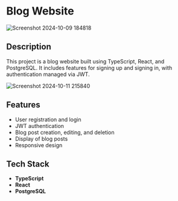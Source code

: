 # Blog Website
![Screenshot 2024-10-09 184818](https://github.com/user-attachments/assets/23d6a7dc-5356-470e-84bc-770256fb5dee)


## Description
This project is a blog website built using TypeScript, React, and PostgreSQL. It includes features for signing up and signing in, with authentication managed via JWT.

![Screenshot 2024-10-11 215840](https://github.com/user-attachments/assets/316fc535-4f9e-4a18-9d5e-72dd07a38111)

## Features
- User registration and login
- JWT authentication
- Blog post creation, editing, and deletion
- Display of blog posts
- Responsive design

## Tech Stack
- **TypeScript**
- **React**
- **PostgreSQL**
